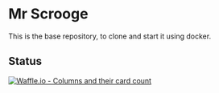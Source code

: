 # Mr Scrooge
This is the base repository, to clone and start it using docker. 

## Status
[![Waffle.io - Columns and their card count](https://badge.waffle.io/Dracks/finances.png?columns=all)](https://waffle.io/Dracks/finances?utm_source=badge)
